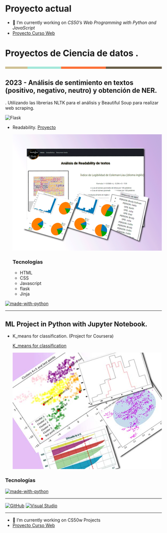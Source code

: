 # Proyecto actual
- :construction: I’m currently working on *CS50’s Web Programming with Python and JavaScript*
- [Proyecto Curso Web](/../../../../irenediaz1974/web50/blob/main/README.md)


# Proyectos de Ciencia de datos .
![div](/images/image1.png)

## 2023 - Análisis de sentimiento en textos (positivo, negativo, neutro) y obtención de NER.
. Utilizando las librerias NLTK para el análisis y Beautiful Soup para realizar web scraping.

![Flask](https://img.shields.io/badge/flask-%23000.svg?style=for-the-badge&logo=flask&logoColor=white)
+ Readability.
  [Proyecto](/../../../../irenediaz1974/CS50/blob/main/project/README.md)
  

     ![Readability_imagen](/images/image6.png)
  
  ### Tecnologías
  + HTML
  + CSS
  + Javascript
  + flask
  + Jinja
 
 [![made-with-python](https://img.shields.io/badge/Made%20with-Python-1f425f.svg)](https://www.python.org/)
   
* * *

## ML Project in Python with Jupyter Notebook.

+ K_means for classification. (Project for Coursera)

  [K_means for classification](K_means_project.ipynb)

 
  ![Bank-note dataset with 5 clusters](/images/image3.jpg)

### Tecnologías

[![made-with-python](https://img.shields.io/badge/Made%20with-Python-1f425f.svg)](https://www.python.org/)


* * *

[![GitHub](https://badgen.net/badge/icon/github?icon=github&label)](https://github.com)
[![Visual Studio](https://badgen.net/badge/icon/visualstudio?icon=visualstudio&label)](https://visualstudio.microsoft.com)

* * *
- 🔭 I’m currently working on CS50w Projects
- [Proyecto Curso Web](/../../../../irenediaz1974/web50/blob/main/README.md)

<!--
**irenediaz1974/irenediaz1974** is a ✨ _special_ ✨ repository because its `README.md` (this file) appears on your GitHub profile.

Here are some ideas to get you started:


- 🌱 I’m currently learning ...
- 👯 I’m looking to collaborate on ...
- 🤔 I’m looking for help with ...
- 💬 Ask me about ...
- 📫 How to reach me: ...
- 😄 Pronouns: ...
- ⚡ Fun fact: ...
-->
